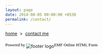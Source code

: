 ```yaml
---
layout: page
date: 2014-08-05 00:00:00 +0530
permalink: /contact/
---
```


<a href="{{ site.url }}">home</a> &nbsp;&gt;&nbsp; <a href="{{ site.url }}/contact">contact me</a>

<script src="http://www.emailmeform.com/builder/forms/jsform/bi73zffJbc078cHP6p6fhfr" type="text/javascript"></script>
<div style="margin-top:18px;text-align:left"><div id='emf_advertisement'><font face="Verdana" size="2" color="#000000">Powered by</font><span style="position: relative; padding-left: 3px; bottom: -5px;"><img style="width:auto;" src="//assets.emailmeform.com/images/footer-logo.png?RU1GLTAyLTE5LTEwNzgz" alt="footer logo"/></span><font face="Verdana" size="2" color="#000000">EMF </font><a style="text-decoration:none;" href="http://www.emailmeform.com/" target="_blank"><font face="Verdana" size="2" color="#000000">Online HTML Form</font></a></div></div>
